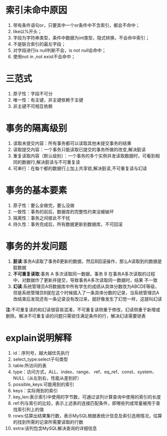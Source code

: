 # 索引未命中原因

1. 带有条件语句or，只要其中一个or条件中不含索引，都会不命中；
2. like以%开头；
3. 字段为字符串类型，条件中数据为int类型，隐式转换，不会命中索引；
4. 不是联合索引的最左字段；
5. 对字段进行is null判断不会，is not null会命中；
6. 使用not in ,not exist不会命中；

# 三范式

1. 原子性：字段不可分
2. 唯一性：有主键，非主键依赖于主键
3. 非主键不可相互依赖

# 事务的隔离级别

1. 读取未提交内容：所有事务都可以读取其他未提交事务的结果
2. 读取提交内容：一个事务只能读取已提交的事务所做的改变,解决脏读
3. 重复读取内容（默认级别）：一个事务的多个实例并发读取数据时，可看到相同的数据行,解决脏读与不可重复读
4. 可串行：在每个都的数据行上加上共享锁,解决脏读,不可重复读与幻读

# 事务的基本要素

1. 原子性：要么全做完，要么没做
2. 一致性：事务的前后，数据库的完整性约束没被破坏
3. 隔离性：事务之间彼此不干扰
4. 持久性：事务完成后，所有数据更新到数据库，不可回滚

# 事务的并发问题

1. **脏读**:事务A读取了事务B更新的数据，然后B回滚操作，那么A读取到的数据是脏数据
2. **不可重复读取**:事务 A 多次读取同一数据，事务 B 在事务A多次读取的过程中，对数据作了更新并提交，导致事务A多次读取同一数据时，结果 不一致
3. **幻读**:系统管理员A将数据库中所有学生的成绩从具体分数改为ABCDE等级，但是系统管理员B就在这个时候插入了一条具体分数的记录，当系统管理员A改结束后发现还有一条记录没有改过来，就好像发生了幻觉一样，这就叫幻读

**注**:不可重复读的和幻读很容易混淆，不可重复读侧重于修改，幻读侧重于新增或删除。解决不可重复读的问题只需锁住满足条件的行，解决幻读需要锁表

# explain说明解释

1. id：序列号，越大越优先执行
2. select_type:select子句类型
3. table:所访问的表
4. type：访问方式，ALL、index、range、 ref、eq_ref、const、system、NULL（从左到右，性能从差到好）
5. possible_keys:可能用到的索引
6. keys：实际用到的索引
7. key_len:表示索引中使用的字节数，可通过该列计算查询中使用的索引的长度
8. ref:列与索引的比较，表示上述表的连接匹配条件，即哪些列或常量被用于查找索引列上的值
9. rows:估算出结果集行数，表示MySQL根据表统计信息及索引选用情况，估算的找到所需的记录所需要读取的行数
10. extra:该列包含MySQL解决查询的详细信息